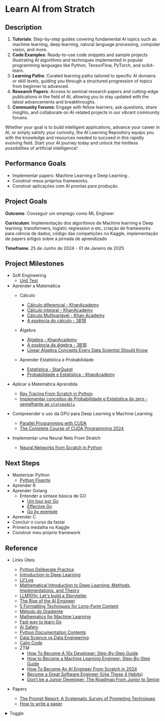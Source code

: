 # Learn AI from Stratch

## Description

1. **Tutorials**: Step-by-step guides covering fundamental AI topics such as machine learning, deep learning, natural language processing, computer vision, and more.
2. **Code Examples**: Ready-to-use code snippets and sample projects illustrating AI algorithms and techniques implemented in popular programming languages like Python, TensorFlow, PyTorch, and scikit-learn.
3. **Learning Paths**: Curated learning paths tailored to specific AI domains or skill levels, guiding you through a structured progression of topics from beginner to advanced.
4. **Research Papers**: Access to seminal research papers and cutting-edge publications in the field of AI, allowing you to stay updated with the latest advancements and breakthroughs.
5. **Community Forums**: Engage with fellow learners, ask questions, share insights, and collaborate on AI-related projects in our vibrant community forums.

Whether your goal is to build intelligent applications, advance your career in AI, or simply satisfy your curiosity, the AI Learning Repository equips you with the knowledge and resources needed to succeed in this rapidly evolving field. Start your AI journey today and unlock the limitless possibilities of artificial intelligence!

## Performance Goals
* Implementar papers: Machine Learning e Deep Learning .
* Construir meus próprios frameworks.
* Construir aplicações com AI prontas para produção.

## Project Goals
**Outcome**: Conseguir um emprego como ML Engineer

**Curriculum**: Implementação dos algorítimos de Machine learning e Deep learning: transformers, logistic regression e etc, criação de frameworks para ciência de dados, código das competições no Kaggle, implementação de papers artigos sobre a jornada de aprendizado

**Timeframe**:  25 de Junho de 2024 - 01 de Janeiro de 2025

## Project Milestones
* Soft Engineering
  - [Unit Test](https://www.youtube.com/watch?v=6tNS--WetLI)
* Aprender a Matemática
  - Cálculo
    - [Cálculo diferencial - KhanAcademy](https://pt.khanacademy.org/profile/me/courses)
    - [Cálculo integral - KhanAcademy](https://pt.khanacademy.org/math/integral-calculus)
    - [Cálculo Multivariável - Khan Academy](https://pt.khanacademy.org/math/multivariable-calculus)
    - [A essência do cálculo - 3B1B](https://www.youtube.com/watch?v=WUvTyaaNkzM&list=PLZHQObOWTQDMsr9K-rj53DwVRMYO3t5Yr)
  - Álgebra
      - [Álgebra - KhanAcademy](https://pt.khanacademy.org/math/linear-algebra)
      - [A essência da álgebra - 3B1B](https://www.youtube.com/watch?v=fNk_zzaMoSs&list=PLZHQObOWTQDPD3MizzM2xVFitgF8hE_ab)
      - [Linear Algebra Concepts Every Data Scientist Should Know](https://medium.com/bitgrit-data-science-publication/linear-algebra-concepts-every-data-scientist-should-know-18b00bd453dd)
  - Aprender Estatística e Probabilidade

      - [Estatística - StarQuest](https://www.youtube.com/watch?v=qBigTkBLU6g&list=PLblh5JKOoLUK0FLuzwntyYI10UQFUhsY9)
      -  [Probabilidade e Estatística - KhanAcademy](https://pt.khanacademy.org/math/statistics-probability)

- Aplicar a Matemática Aprendida
    - [Ray Tracing From Scratch in Python](https://omaraflak.medium.com/ray-tracing-from-scratch-in-python-41670e6a96f9)
    - [Implementar conceitos de Probabilidade e Estatística do zero - semelhante ao `statsmodels`](https://www.statsmodels.org/stable/index.html)

- Compreender o uso da GPU para Deep Learning e Machine Learning
    - [Parallel Programming with CUDA](https://www.reddit.com/r/MachineLearning/comments/w52iev/d_what_are_some_good_resources_to_learn_cuda/?rdt=56191)
    - [The Complete Course of CUDA Programming 2024](https://www.udemy.com/course/cuda-course/?couponCode=ST18MT62524)

- Implementar uma Neural Nets From Stratch
    - [Neural Networks from Scratch in Python](https://www.youtube.com/playlist?list=PLQVvvaa0QuDcjD5BAw2DxE6OF2tius3V3)

## Next Steps 
- Masterizar Python
  - [Python Fluente](https://pythonfluente.com/#_para_quem_%C3%A9_esse_livro)
- Aprender R
- Aprender Golang
  - Entender a sintaxe básica de GO
    - [Um tour por Go](https://go-tour-br.appspot.com/tour/basics/1)
    - [Effective Go](https://go.dev/doc/effective_go)
    - [Go by exemple](https://gobyexample.com/)
- Aprender C
- Concluir o curso da fastai
- Primeira medalha no Kaggle
- Construir meu próprio framework

## Reference
- Links Úteis
    - [Python Deliberate Practice](https://github.com/robert8138/python-deliberate-practice)
    - [Introduction to Deep Learning](https://sebastianraschka.com/blog/2021/dl-course.html#l01-introduction-to-deep-learning)
    - [Lil'Log](https://lilianweng.github.io/)
    - [Mathematical Introduction to Deep Learning: Methods, Implementations, and Theory](https://arxiv.org/pdf/2310.20360)
    - [LLM101n: Let's build a Storyteller](https://github.com/karpathy/LLM101n?tab=readme-ov-file)
    - [The Rise of the AI Engineer](https://www.latent.space/p/ai-engineer)
    - [5 Formatting Techniques for Long-Form Content](https://www.nngroup.com/articles/formatting-long-form-content/)
    -  [Método do Gradiente](https://pt.khanacademy.org/math/multivariable-calculus/applications-of-multivariable-derivatives/optimizing-multivariable-functions/a/what-is-gradient-descent)
    -  [Mathematics for Machine Learning](https://mml-book.github.io/)
    -  [Fast way to learn Go](https://www.reddit.com/r/golang/comments/1465pwq/fastest_way_to_learn_golang/)
    -  [Ai Safety](https://80000hours.org/career-reviews/ai-safety-researcher/)
    -  [Python Documentation Contents](https://docs.python.org/3/contents.html)
    -  [Data Science vs Data Engineering](https://www.datacamp.com/blog/data-scientist-vs-data-engineer)
    -  [Calm Code](https://calmcode.io/)
    -  ZTM
        -  [How To Become A 10x Developer: Step-By-Step Guide](https://zerotomastery.io/blog/how-to-become-a-10x-developer/#What-is-a-10x-Developer)
        -  [How to Become a Machine Learning Engineer: Step-By-Step Guide](https://zerotomastery.io/blog/how-to-become-a-machine-learning-engineer/)
        -  [How To Become An AI Engineer From Scratch in 2024](https://zerotomastery.io/blog/how-to-become-an-ai-engineer-from-scratch/)
        -  [Become a Great Software Engineer (Use These 4 Habits)](https://zerotomastery.io/blog/how-to-be-a-great-software-engineer/)
        -  [Don’t be a Junior Developer: The Roadmap From Junior to Senior](https://zerotomastery.io/blog/dont-be-a-junior-developer-the-roadmap/)

- Papers
  - [The Prompt Report: A Systematic Survey of Prompting Techniques](https://arxiv.org/pdf/2406.06608)
  - [How to write  a paper](http://halfonlab.ccr.buffalo.edu/other_docs/scientific_paper.pdf)
 

<details markdown='1'><summary>Toggle</summary> 
         -  [How To Become A 10x Developer: Step-By-Step Guide](https://zerotomastery.io/blog/how-to-become-a-10x-developer/#What-is-a-10x-Developer)
        -  [How to Become a Machine Learning Engineer: Step-By-Step Guide](https://zerotomastery.io/blog/how-to-become-a-machine-learning-engineer/)
        -  [How To Become An AI Engineer From Scratch in 2024](https://zerotomastery.io/blog/how-to-become-an-ai-engineer-from-scratch/)
        -  [Become a Great Software Engineer (Use These 4 Habits)](https://zerotomastery.io/blog/how-to-be-a-great-software-engineer/)
        -  [Don’t be a Junior Developer: The Roadmap From Junior to Senior](https://zerotomastery.io/blog/dont-be-a-junior-developer-the-roadmap/)
</details>
